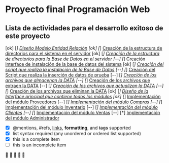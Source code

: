 # Proyecto final Programación Web
## Lista de actividades para el desarrollo exitoso de este proyecto

[ok] [*] [Diseño Modelo Entidad Relación]()
[ok] [*] [Creación de la estructura de directorios para el sistema en el servidor]()
[ok] [*] [Creación de la estructura de directorios para la Base de Datos en el servidor]()
[--] [*] [Creación Interface de instalación de la base de datos del sistema]()
[ok] [*] [Creación del script que realiza la instalación de la Base de Datos]()
[--] [*] [Creación del Script que realiza la inserción de datos de prueba]()
[--] [*] [Creación de los archivos que almacenan la DATA]()
[--] [*] [Creación de los archivos que extraen la DATA]()
[--] [*] [Creación de los archivos que actualizan la DATA]()
[--] [*] [Creación de los archivos que eliminan la DATA]()
[ok] [*] [Diseño de la Interface principal que contiene todos los módulos]()
[ok] [*] [Implementación del módulo Proveedores]()
[--] [*] [Implementación del módulo Compras]()
[--] [*] [Implementación del módulo Inventario]()
[--] [*] [Implementación del módulo Clientes]()
[--] [*] [Implementación del módulo Ventas]()
[--] [*] [Implementación del módulo Administrador]()

- [x] @mentions, #refs, [links](), **formatting**, and <del>tags</del> supported
- [x] list syntax required (any unordered or ordered list supported)
- [x] this is a complete item
- [ ] this is an incomplete item

:mushroom:
:mushroom:
:mushroom:
:mushroom:
:mushroom:
